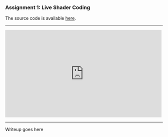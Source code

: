 ### Assignment 1: Live Shader Coding

The source code is available [here](https://github.com/RobethX/CS420X/blob/main/assignment1/frag.glsl).

---

<iframe width="500" height="281.25" src="https://www.youtube.com/embed/NPxeZBs0ZCY?&autoplay=1&mute=1" title="YouTube video player" frameborder="0" allow="autoplay; fullscreen; encrypted-media; picture-in-picture"></iframe>

---

Writeup goes here